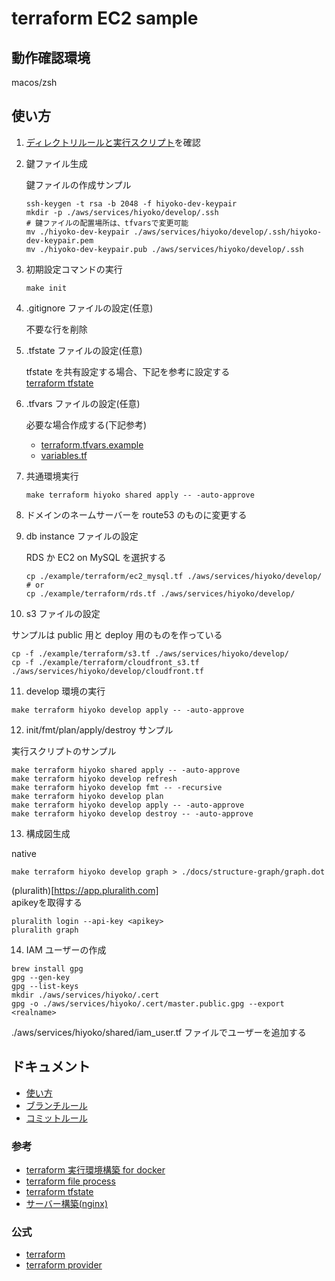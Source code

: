 # terraform EC2 sample

<!--
TODO narikawa 構成図を作成(Pluralith)
TODO narikawa ローカル、git actions の terraform のバージョン統一方法（github のビルド用のフローが必要？）
TODO narikawa plan apply の運用についての考えをまとめる(varsやtfstateやkeypairの管理方法)
-->

## 動作確認環境

macos/zsh

## 使い方

1. [ディレクトリルールと実行スクリプト](./docs/rule.md)を確認
2. 鍵ファイル生成

   鍵ファイルの作成サンプル

   ```shell
   ssh-keygen -t rsa -b 2048 -f hiyoko-dev-keypair
   mkdir -p ./aws/services/hiyoko/develop/.ssh
   # 鍵ファイルの配置場所は、tfvarsで変更可能
   mv ./hiyoko-dev-keypair ./aws/services/hiyoko/develop/.ssh/hiyoko-dev-keypair.pem
   mv ./hiyoko-dev-keypair.pub ./aws/services/hiyoko/develop/.ssh
   ```

3. 初期設定コマンドの実行

   ```shell
   make init
   ```

4. .gitignore ファイルの設定(任意)

   不要な行を削除

5. .tfstate ファイルの設定(任意)

   tfstate を共有設定する場合、下記を参考に設定する  
   [terraform tfstate](./docs/terraform/tfstate.md)

6. .tfvars ファイルの設定(任意)

   必要な場合作成する(下記参考)

    - [terraform.tfvars.example](./aws/services/hiyoko/develop/terraform.tfvars.example)
    - [variables.tf](./aws/services/hiyoko/develop/variables.tf)

7. 共通環境実行

   ```shell
   make terraform hiyoko shared apply -- -auto-approve
   ```

8. ドメインのネームサーバーを route53 のものに変更する

9. db instance ファイルの設定

   RDS か EC2 on MySQL を選択する

   ```shell
   cp ./example/terraform/ec2_mysql.tf ./aws/services/hiyoko/develop/
   # or
   cp ./example/terraform/rds.tf ./aws/services/hiyoko/develop/
   ```

10. s3 ファイルの設定

   サンプルは public 用と deploy 用のものを作っている
   
   ```shell
   cp -f ./example/terraform/s3.tf ./aws/services/hiyoko/develop/
   cp -f ./example/terraform/cloudfront_s3.tf ./aws/services/hiyoko/develop/cloudfront.tf
   ```

11. develop 環境の実行

   ```shell
   make terraform hiyoko develop apply -- -auto-approve
   ```

12. init/fmt/plan/apply/destroy サンプル

   実行スクリプトのサンプル

   ```shell
   make terraform hiyoko shared apply -- -auto-approve
   make terraform hiyoko develop refresh
   make terraform hiyoko develop fmt -- -recursive
   make terraform hiyoko develop plan
   make terraform hiyoko develop apply -- -auto-approve
   make terraform hiyoko develop destroy -- -auto-approve
   ```

13. 構成図生成

   native
   
   ```shell
   make terraform hiyoko develop graph > ./docs/structure-graph/graph.dot
   ```

   (pluralith)[https://app.pluralith.com]  
   apikeyを取得する  
   ```shell
   pluralith login --api-key <apikey>
   pluralith graph
   ```


14. IAM ユーザーの作成

   ```shell
   brew install gpg
   gpg --gen-key
   gpg --list-keys
   mkdir ./aws/services/hiyoko/.cert
   gpg -o ./aws/services/hiyoko/.cert/master.public.gpg --export <realname>
   ```
   
   ./aws/services/hiyoko/shared/iam_user.tf ファイルでユーザーを追加する

## ドキュメント

- [使い方](./docs/rule.md)
- [ブランチルール](./docs/git/branch.md)
- [コミットルール](./docs/git/commit.md)

### 参考

- [terraform 実行環境構築 for docker](./docs/terraform/docker.md)
- [terraform file process](./docs/terraform/process.md)
- [terraform tfstate](./docs/terraform/tfstate.md)
- [サーバー構築(nginx)](./docs/server/nginx.md)

### 公式

- [terraform](https://developer.hashicorp.com/terraform)
- [terraform provider](https://registry.terraform.io/browse/providers)
